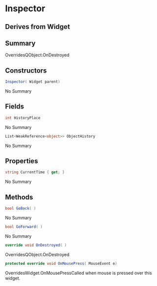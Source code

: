 # Inspector

## Derives from Widget

## Summary

OverridesQObject.OnDestroyed
## Constructors

```c#
Inspector( Widget parent) 
```
No Summary
## Fields

```c#
int HistoryPlace
```
No Summary
```c#
List<WeakReference<object>> ObjectHistory
```
No Summary
## Properties

```c#
string CurrentTime { get; } 
```
No Summary
## Methods

```c#
bool GoBack( ) 
```
No Summary
```c#
bool GoForward( ) 
```
No Summary
```c#
override void OnDestroyed( ) 
```
OverridesQObject.OnDestroyed
```c#
protected override void OnMousePress( MouseEvent e) 
```
OverridesWidget.OnMousePressCalled when mouse is pressed over this widget.
